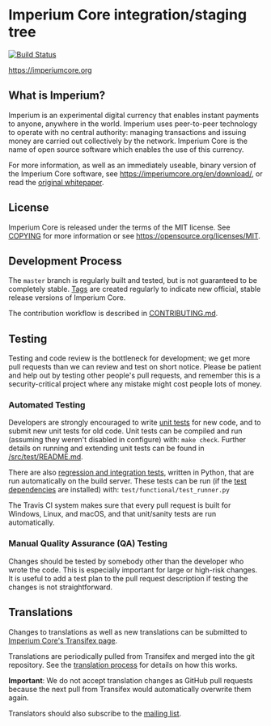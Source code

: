 Imperium Core integration/staging tree
=====================================

[![Build Status](https://travis-ci.org/imperium/imperium.svg?branch=master)](https://travis-ci.org/imperium/imperium)

https://imperiumcore.org

What is Imperium?
----------------

Imperium is an experimental digital currency that enables instant payments to
anyone, anywhere in the world. Imperium uses peer-to-peer technology to operate
with no central authority: managing transactions and issuing money are carried
out collectively by the network. Imperium Core is the name of open source
software which enables the use of this currency.

For more information, as well as an immediately useable, binary version of
the Imperium Core software, see https://imperiumcore.org/en/download/, or read the
[original whitepaper](https://imperiumcore.org/imperium.pdf).

License
-------

Imperium Core is released under the terms of the MIT license. See [COPYING](COPYING) for more
information or see https://opensource.org/licenses/MIT.

Development Process
-------------------

The `master` branch is regularly built and tested, but is not guaranteed to be
completely stable. [Tags](https://github.com/imperium/imperium/tags) are created
regularly to indicate new official, stable release versions of Imperium Core.

The contribution workflow is described in [CONTRIBUTING.md](CONTRIBUTING.md).

Testing
-------

Testing and code review is the bottleneck for development; we get more pull
requests than we can review and test on short notice. Please be patient and help out by testing
other people's pull requests, and remember this is a security-critical project where any mistake might cost people
lots of money.

### Automated Testing

Developers are strongly encouraged to write [unit tests](src/test/README.md) for new code, and to
submit new unit tests for old code. Unit tests can be compiled and run
(assuming they weren't disabled in configure) with: `make check`. Further details on running
and extending unit tests can be found in [/src/test/README.md](/src/test/README.md).

There are also [regression and integration tests](/test), written
in Python, that are run automatically on the build server.
These tests can be run (if the [test dependencies](/test) are installed) with: `test/functional/test_runner.py`

The Travis CI system makes sure that every pull request is built for Windows, Linux, and macOS, and that unit/sanity tests are run automatically.

### Manual Quality Assurance (QA) Testing

Changes should be tested by somebody other than the developer who wrote the
code. This is especially important for large or high-risk changes. It is useful
to add a test plan to the pull request description if testing the changes is
not straightforward.

Translations
------------

Changes to translations as well as new translations can be submitted to
[Imperium Core's Transifex page](https://www.transifex.com/projects/p/imperium/).

Translations are periodically pulled from Transifex and merged into the git repository. See the
[translation process](doc/translation_process.md) for details on how this works.

**Important**: We do not accept translation changes as GitHub pull requests because the next
pull from Transifex would automatically overwrite them again.

Translators should also subscribe to the [mailing list](https://groups.google.com/forum/#!forum/imperium-translators).
